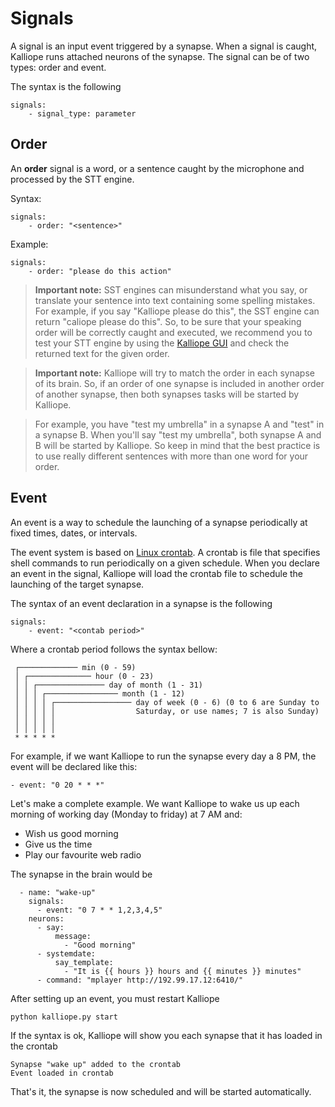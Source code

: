 # Signals

A signal is an input event triggered by a synapse. When a signal is caught, Kalliope runs attached neurons of the synapse. The signal can be of two types: order and event.

The syntax is the following
```
signals:
    - signal_type: parameter
```

## Order

An **order** signal is a word, or a sentence caught by the microphone and processed by the STT engine.

Syntax:
```
signals:
    - order: "<sentence>"
```

Example:
```
signals:
    - order: "please do this action"
```

> **Important note:** SST engines can misunderstand what you say, or translate your sentence into text containing some spelling mistakes.
For example, if you say "Kalliope please do this", the SST engine can return "caliope please do this". So, to be sure that your speaking order will be correctly caught and executed, we recommend you to test your STT engine by using the [Kalliope GUI](kalliope_cli.md) and check the returned text for the given order.

> **Important note:** Kalliope will try to match the order in each synapse of its brain. So, if an order of one synapse is included in another order of another synapse, then both synapses tasks will be started by Kalliope.

> For example, you have "test my umbrella" in a synapse A and "test" in a synapse B. When you'll say "test my umbrella", both synapse A and B
will be started by Kalliope. So keep in mind that the best practice is to use really different sentences with more than one word for your order.

## Event

An event is a way to schedule the launching of a synapse periodically at fixed times, dates, or intervals.

The event system is based on [Linux crontab](https://en.wikipedia.org/wiki/Cron). A crontab is file that specifies shell commands to run periodically
 on a given schedule.
When you declare an event in the signal, Kalliope will load the crontab file to schedule the launching of the target synapse.

The syntax of an event declaration in a synapse is the following
```
signals:
    - event: "<contab period>"
```

Where a crontab period follows the syntax bellow:
```
 ┌───────────── min (0 - 59)
 │ ┌────────────── hour (0 - 23)
 │ │ ┌─────────────── day of month (1 - 31)
 │ │ │ ┌──────────────── month (1 - 12)
 │ │ │ │ ┌───────────────── day of week (0 - 6) (0 to 6 are Sunday to
 │ │ │ │ │                  Saturday, or use names; 7 is also Sunday)
 │ │ │ │ │
 │ │ │ │ │
 * * * * *  
```

For example, if we want Kalliope to run the synapse every day a 8 PM, the event will be declared like this:
```
- event: "0 20 * * *"
```

Let's make a complete example. We want Kalliope to wake us up each morning of working day (Monday to friday) at 7 AM and:
- Wish us good morning
- Give us the time
- Play our favourite web radio

The synapse in the brain would be
```
  - name: "wake-up"
    signals:
      - event: "0 7 * * 1,2,3,4,5"
    neurons:
      - say:
          message:
            - "Good morning"
      - systemdate:
          say_template:
            - "It is {{ hours }} hours and {{ minutes }} minutes"
      - command: "mplayer http://192.99.17.12:6410/"
```

After setting up an event, you must restart Kalliope
```
python kalliope.py start
```

If the syntax is ok, Kalliope will show you each synapse that it has loaded in the crontab
```
Synapse "wake up" added to the crontab
Event loaded in crontab
```

That's it, the synapse is now scheduled and will be started automatically.
